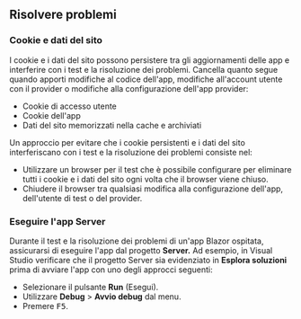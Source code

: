 ## <a name="troubleshoot"></a>Risolvere problemi

### <a name="cookies-and-site-data"></a>Cookie e dati del sito

I cookie e i dati del sito possono persistere tra gli aggiornamenti delle app e interferire con i test e la risoluzione dei problemi. Cancella quanto segue quando apporti modifiche al codice dell'app, modifiche all'account utente con il provider o modifiche alla configurazione dell'app provider:

* Cookie di accesso utente
* Cookie dell'app
* Dati del sito memorizzati nella cache e archiviati

Un approccio per evitare che i cookie persistenti e i dati del sito interferiscano con i test e la risoluzione dei problemi consiste nel:

* Utilizzare un browser per il test che è possibile configurare per eliminare tutti i cookie e i dati del sito ogni volta che il browser viene chiuso.
* Chiudere il browser tra qualsiasi modifica alla configurazione dell'app, dell'utente di test o del provider.

### <a name="run-the-server-app"></a>Eseguire l'app Server

Durante il test e la risoluzione dei problemi di un'app Blazor ospitata, assicurarsi di eseguire l'app dal progetto **Server.** Ad esempio, in Visual Studio verificare che il progetto Server sia evidenziato in **Esplora soluzioni** prima di avviare l'app con uno degli approcci seguenti:

* Selezionare il pulsante **Run** (Esegui).
* Utilizzare **Debug** > **Avvio debug** dal menu.
* Premere <kbd>F5</kbd>.
